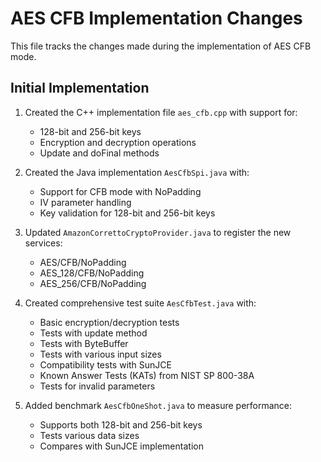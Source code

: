 # AES CFB Implementation Changes

This file tracks the changes made during the implementation of AES CFB mode.

## Initial Implementation

1. Created the C++ implementation file `aes_cfb.cpp` with support for:
   - 128-bit and 256-bit keys
   - Encryption and decryption operations
   - Update and doFinal methods

2. Created the Java implementation `AesCfbSpi.java` with:
   - Support for CFB mode with NoPadding
   - IV parameter handling
   - Key validation for 128-bit and 256-bit keys

3. Updated `AmazonCorrettoCryptoProvider.java` to register the new services:
   - AES/CFB/NoPadding
   - AES_128/CFB/NoPadding
   - AES_256/CFB/NoPadding

4. Created comprehensive test suite `AesCfbTest.java` with:
   - Basic encryption/decryption tests
   - Tests with update method
   - Tests with ByteBuffer
   - Tests with various input sizes
   - Compatibility tests with SunJCE
   - Known Answer Tests (KATs) from NIST SP 800-38A
   - Tests for invalid parameters

5. Added benchmark `AesCfbOneShot.java` to measure performance:
   - Supports both 128-bit and 256-bit keys
   - Tests various data sizes
   - Compares with SunJCE implementation